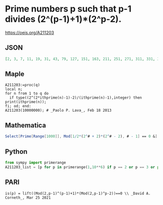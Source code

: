 # Prime numbers p such that p\-1 divides \(2^\(p\-1\)\+1\)\*\(2^p\-2\)\.
https://oeis.org/A211203
## JSON
```JSON
[2, 3, 7, 11, 19, 31, 43, 79, 127, 151, 163, 211, 251, 271, 311, 331, 379, 487, 547, 631, 751, 811, 883, 991, 1051, 1171, 1231, 1459, 1471, 1831, 1951, 1999, 2251, 2311, 2531, 2647, 2731, 2791, 2971, 3079, 3331, 3511, 3631, 3691, 3823, 3943, 4051, 4447, 4651]
```
## Maple
```Maple
A211203:=proc(q)
local n;
for n from 1 to q do
  if type((2^(2*ithprime(n)-1)-2)/(ithprime(n)-1),integer) then print(ithprime(n));
fi; od; end:
A211203(10000000); # _Paolo P. Lava_, Feb 18 2013
```
## Mathematica
```Mathematica
Select[Prime[Range[1000]], Mod[1/2*(2^# + 2)*(2^# - 2), # - 1] == 0 &]
```
## Python
```Python
from sympy import primerange
A211203_list = [p for p in primerange(1,10**6) if p == 2 or p == 3 or pow(2,2*p-1,p-1) == 2] # _Chai Wah Wu_, Mar 25 2021
```
## PARI
```PARI
is(p) = lift((Mod(2,p-1)^(p-1)+1)*(Mod(2,p-1)^p-2))==0 \\ _David A. Corneth_, Mar 25 2021
```
